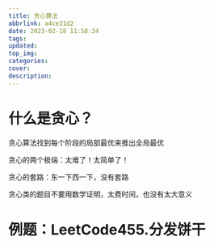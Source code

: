 ```yaml
---
title: 贪心算法
abbrlink: a4ce31d2
date: 2023-02-18 11:58:24
tags:
updated:
top_img:
categories:
cover:
description:
---
```


# 什么是贪心？

贪心算法找到每个阶段的局部最优来推出全局最优





贪心的两个极端：太难了！太简单了！



贪心的套路：东一下西一下，没有套路

贪心类的题目不要用数学证明，太费时间，也没有太大意义





# 例题：LeetCode455.分发饼干



